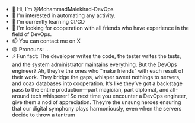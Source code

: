 - 👋 Hi, I’m @MohammadMalekirad-DevOps
- 👀 I’m interested in automating any activity.
- 🌱 I’m currently learning CI/CD
- 💞️ I'm looking for cooperation with all friends who have experience in the field of DevOps.
- 📫 You can contact me on X
- 😄 Pronouns: ...
- ⚡ Fun fact: The developer writes the code, the tester writes the tests, and the system administrator maintains everything. But the DevOps engineer? Ah, they’re the ones who “make friends” with each result of their work. They bridge the gaps, whisper sweet nothings to servers, and coax databases into cooperation. It’s like they’ve got a backstage pass to the entire production—part magician, part diplomat, and all-around tech whisperer! 
So next time you encounter a DevOps engineer, give them a nod of appreciation. They’re the unsung heroes ensuring that our digital symphony plays harmoniously, even when the servers decide to throw a tantrum

<!---
MohammadMalekirad-DevOps/MohammadMalekirad-DevOps is a ✨ special ✨ repository because its `README.md` (this file) appears on your GitHub profile.
You can click the Preview link to take a look at your changes.
--->
